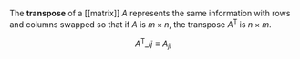 The **transpose** of a [[matrix]] $A$ represents the same information with rows and columns swapped so that if $A$ is $m \times n$, the transpose $A^\mathsf{T}$ is $n \times m$.


$$
A^\mathsf{T}\_{ij} \equiv A_{ji}
$$